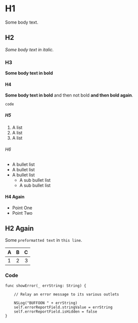 # H1 #

Some body text.

## H2 ##

*Some body text in italic.*

### H3 ###

**Some body text in bold**

#### H4 ####

**Some body text in bold** and then not bold **and then bold again**.

```
code
```

##### H5 #####

1. A list
1. A list
1. A list

###### H6 ######

- A bullet list
- A bullet list
- A bullet list
    * A sub bullet list
    * A sub bullet list

#### H4 Again

* Point One
* Point Two

## H2 Again ##

Some `preformatted text` in `this line`.

| A | B | C |
| :-- | :-: | --: |
| 1 | 2 | 3 |

### Code ###

    func showError(_ errString: String) {

        // Relay an error message to its various outlets

        NSLog("BUFFOON " + errString)
        self.errorReportField.stringValue = errString
        self.errorReportField.isHidden = false
    }
